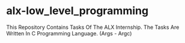 # alx-low_level_programming
This Repository Contains Tasks Of The ALX Internship. The Tasks Are Written In C Programming Language. (Args - Argc)
